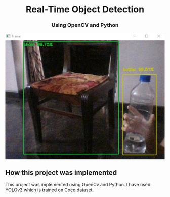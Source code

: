 <h1 align="center">Real-Time Object Detection</h1>
<h3 align="center">Using OpenCV and Python</h3>
<img align="center" alt="Screenshot" width="600" src="detection.png">

## How this project was implemented
This project was implemented using OpenCv and Python. I have used YOLOv3 which is trained on Coco dataset.
